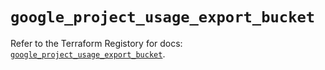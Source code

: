 # `google_project_usage_export_bucket`

Refer to the Terraform Registory for docs: [`google_project_usage_export_bucket`](https://registry.terraform.io/providers/hashicorp/google-beta/5.26.0/docs/resources/google_project_usage_export_bucket).

